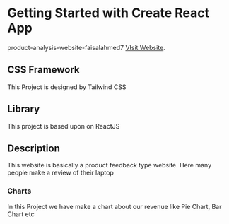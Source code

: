 # Getting Started with Create React App

product-analysis-website-faisalahmed7 [VIsit Website](https://laptop-review-react.netlify.app/).

## CSS Framework

This Project is designed by Tailwind CSS

## Library
This project is based upon on ReactJS


## Description
This website is basically a product feedback type website. Here many people make a review of their laptop



### Charts

In this Project we have make a chart about our revenue like Pie Chart, Bar Chart etc


